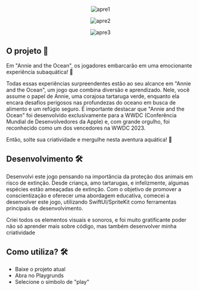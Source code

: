 <div align = "center">
 
![apre1](https://github.com/GeozedequeGuimaraes/Annie-And-The-Ocean/assets/74778769/e96febad-849d-4381-a7ef-da1e84a6843b)

</div>
<div align = "center">
 
![apre2](https://github.com/GeozedequeGuimaraes/Annie-And-The-Ocean/assets/74778769/fa478255-5b4e-4fc3-b518-9eba3e261d07)

</div>

<div align = "center">
 
![apre3](https://github.com/GeozedequeGuimaraes/Annie-And-The-Ocean/assets/74778769/4ddeb030-b209-4d50-8c63-6f6725f985b5)


</div>

## O projeto 📁
Em "Annie and the Ocean", os jogadores embarcarão em uma emocionante experiência subaquática! 🌊

Todas essas experiências surpreendentes estão ao seu alcance em "Annie and the Ocean", um jogo que combina diversão e aprendizado. Nele, você assume o papel de Annie, uma corajosa tartaruga verde, enquanto ela encara desafios perigosos nas profundezas do oceano em busca de alimento e um refúgio seguro.
É importante destacar que "Annie and the Ocean" foi desenvolvido exclusivamente para a WWDC (Conferência Mundial de Desenvolvedores da Apple) e, com grande orgulho, foi reconhecido como um dos vencedores na WWDC 2023.

Então, solte sua criatividade e mergulhe nesta aventura aquática! 🐢

## Desenvolvimento 🛠
Desenvolvi este jogo pensando na importância da proteção dos animais em risco de extinção. Desde criança, amo tartarugas, e infelizmente, algumas espécies estão ameaçadas de extinção. Com o objetivo de promover a conscientização e oferecer uma abordagem educativa, comecei a desenvolver este jogo, utilizando SwiftUI/SpriteKit como ferramentas principais de desenvolvimento.

Criei todos os elementos visuais e sonoros, e foi muito gratificante poder não só aprender mais sobre código, mas também desenvolver minha criatividade

## Como utiliza? 🛠
- Baixe o projeto atual
- Abra no Playgrunds 
- Selecione o símbolo de "play" 

